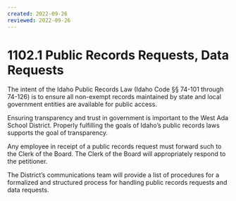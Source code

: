 ```yaml
---
created: 2022-09-26
reviewed: 2022-09-26
---
```


# 1102.1 Public Records Requests, Data Requests

The intent of the Idaho Public Records Law (Idaho Code §§ 74-101 through 74-126) is to ensure all non-exempt records maintained by state and local government entities are available for public access.

Ensuring transparency and trust in government is important to the West Ada School District. Properly fulfilling the goals of Idaho’s public records laws supports the goal of transparency.

Any employee in receipt of a public records request must forward such to the Clerk of the Board. The Clerk of the Board will appropriately respond to the petitioner.

The District’s communications team will provide a list of procedures for a formalized and structured process for handling public records requests and data requests.


